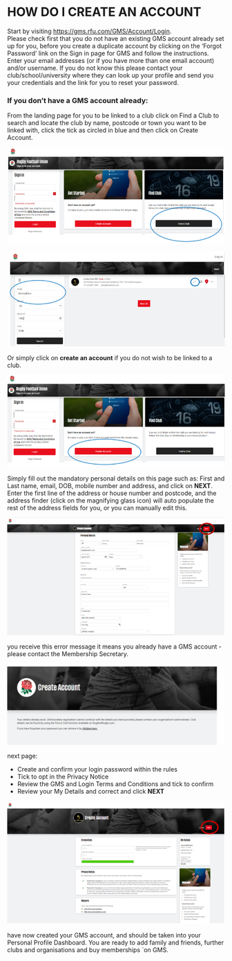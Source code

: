# HOW DO I CREATE AN ACCOUNT

Start by visiting https://gms.rfu.com/GMS/Account/Login. \
Please check first that you do not have an existing GMS account already set up for you, before you create a duplicate account by clicking on the ‘Forgot Password’ link on the Sign in page for GMS and follow the instructions. Enter your email addresses (or if you have more than one email account) and/or username. If you do not know this please contact your club/school/university where they can look up your profile and send you your credentials and the link for you to reset your password.

### If you don’t have a GMS account already:
From the landing page for you to be linked to a club click on Find a Club to search and locate the club by name, postcode or town you want to be linked with, click the tick as circled in blue and then click on Create Account.

![](images/hdica1.png)

![](images/hdica2.png)

Or simply click on **create an account** if you do not wish to be linked to a club.

![](images/hdica3.png)

Simply fill out the mandatory personal details on this page such as: First and Last name, email, DOB, mobile number and address, and click on **NEXT**. \
Enter the first line of the address or house number and postcode, and the address finder (click on the magnifying glass icon) will auto populate the rest of the address fields for you, or you can manually edit this.

![](images/hdica4.png)

you receive this error message it means you already have a GMS account - please contact the Membership Secretary.

![](images/hdica5.png)

next page:
 - Create and confirm your login password within the rules
 - Tick to opt in the Privacy Notice
 - Review the GMS and Login Terms and Conditions and tick to confirm
 - Review your My Details and correct and click **NEXT**

![](images/hdica6.png)

have now created your GMS account, and should be taken into your Personal Profile Dashboard. You are ready to add family and friends, further clubs and organisations and buy memberships `on GMS.
